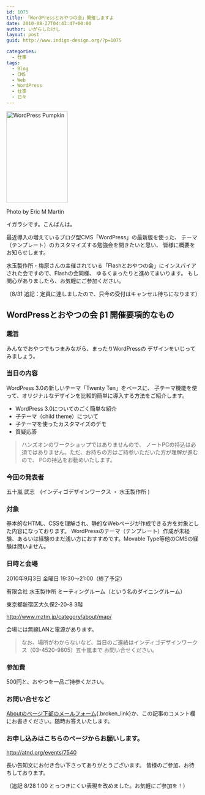 ```yaml
---
id: 1075
title: 「WordPressとおやつの会」開催しますよ
date: 2010-08-27T04:43:47+00:00
author: いがらしたけし
layout: post
guid: http://www.indigo-design.org/?p=1075

categories:
  - 仕事
tags:
  - Blog
  - CMS
  - Web
  - WordPress
  - 仕事
  - 日々
---
```

[<img src="http://farm4.static.flickr.com/3028/2985331703_a7e4787872_m.jpg" width="160" height="240" alt="WordPress Pumpkin" />](http://www.flickr.com/photos/ericmmartin/2985331703/ "WordPress Pumpkin by Eric M Martin, on Flickr")
  
Photo by Eric M Martin

イガラシです。こんばんは。 

最近導入の増えているブログ型CMS「WordPress」の最新版を使った、 テーマ（テンプレート）のカスタマイズする勉強会を開きたいと思い、 皆様に概要をお知らせします。 

水玉製作所・梅原さんの主催されている「Flashとおやつの会」にインスパイアされた会ですので、Flashの会同様、 ゆるくまったりと進めてまいります。 もし関心がありましたら、お気軽にご参加ください。 

（8/31 追記：定員に達しましたので、只今の受付はキャンセル待ちになります）
  
<!--more-->

## WordPressとおやつの会 β1 開催要項的なもの

### 趣旨

みんなでおやつでもつまみながら、まったりWordPressの デザインをいじってみましょう。 

### 当日の内容

WordPress 3.0の新しいテーマ「Twenty Ten」をベースに、 子テーマ機能を使って、オリジナルなデザインを比較的簡単に導入する方法をご紹介します。 

  * WordPress 3.0についてのごく簡単な紹介 
  * 子テーマ（child theme）について 
  * 子テーマを使ったカスタマイズのデモ 
  * 質疑応答

> ハンズオンのワークショップではありませんので、 ノートPCの持込は必須ではありません。ただ、お持ちの方はご持参いただいた方が理解が進むので、 PCの持込をお勧めいたします。 

### 今回の発表者

五十嵐 武志　(インディゴデザインワークス ・ 水玉製作所 ) 

### 対象

基本的なHTML、CSSを理解され、静的なWebページが作成できる方を対象とした内容になっております。 WordPressのテーマ（テンプレート）作成が未経験、あるいは経験のまだ浅い方におすすめです。Movable Type等他のCMSの経験は問いません。 

### 日時と会場

2010年9月3日 金曜日 19:30～21:00（終了予定） 

有限会社 水玉製作所 ミーティングルーム（という名のダイニングルーム）
  
東京都新宿区大久保2-20-8 3階
  
<http://www.mztm.jp/category/about/map/> 

会場には無線LANと電源があります。 

> なお、場所がわからないなど、当日のご連絡はインディゴデザインワークス（03-4520-9805）五十嵐まで お問い合せください。 

### 参加費

500円と、おやつを一品ご持参ください。 

### お問い合せなど

[Aboutのページ下部のメールフォーム](http://www.indigo-design.org/about-the-author/){.broken_link}か、この記事のコメント欄にお書きください。随時お答えいたします。 

### お申し込みはこちらのページからお願いします。 

<http://atnd.org/events/7540> 

長い告知文にお付き合い下さってありがとうございます。 皆様のご参加、お待ちしております。 

（追記 8/28 1:00 とっつきにくい表現を改めました。お気軽にご参加を！）
